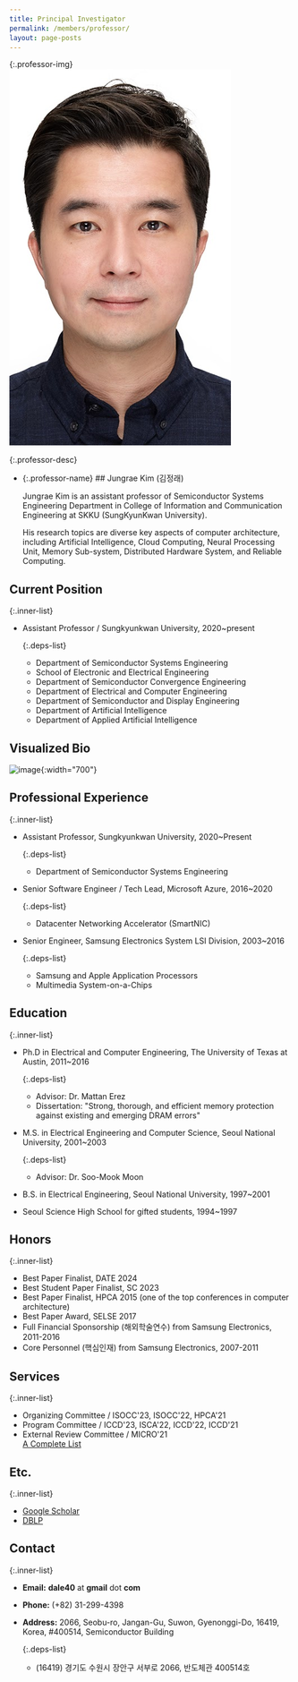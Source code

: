```yaml
---
title: Principal Investigator
permalink: /members/professor/
layout: page-posts
---
```


{:.professor-img}
![alt prof](/assets/images/prof.jpg)


{:.professor-desc}

- {:.professor-name} ## Jungrae Kim (김정래)

  Jungrae Kim is an assistant professor of Semiconductor Systems Engineering Department in College of Information and Communication Engineering at SKKU (SungKyunKwan University).

  His research topics are diverse key aspects of computer architecture, including Artificial Intelligence, Cloud Computing, Neural Processing Unit, Memory Sub-system, Distributed Hardware System, and Reliable Computing.

<!--  Prior to SKKU, he was a tech lead at Microsoft architecting Azure's next-generation datacenter networking accelerator (SmartNIC project). Before that, he was a senior engineer at Samsung Electronics, designing memory sub-system of cutting-edge application processors for Apple (up to iPhone4) and Samsung (Galaxy series). He distinguished himself to become the youngest Core-Personnel (핵심인재) and receive a Ph.D sponsorship (해외학술연수) from the company.

  Prof. Kim graduated from Seoul Science High School for gifted students in 1997. He received B.S., and M.S in Electrical Engineering and Computer Science from Seoul National University in 2001 and 2003, respectively. He earned a Ph.D in Electrical and Computer Engineering from The University of Texas at Austin in 2016. //-->

## Current Position

  {:.inner-list}

  - Assistant Professor / Sungkyunkwan University, 2020~present
 
    {:.deps-list}
    - Department of Semiconductor Systems Engineering
    - School of Electronic and Electrical Engineering
    - Department of Semiconductor Convergence Engineering
    - Department of Electrical and Computer Engineering
    - Department of Semiconductor and Display Engineering
    - Department of Artificial Intelligence
    - Department of Applied Artificial Intelligence

## Visualized Bio

  ![image](https://github.com/scalable-arch/scalable-arch.github.io/assets/10312505/135c1732-2e47-4a8b-b6a6-3367f9b1e4dc){:width="700"}


## Professional Experience

  {:.inner-list}


  - Assistant Professor, Sungkyunkwan University, 2020~Present
    
      {:.deps-list}
    - Department of Semiconductor Systems Engineering
    
  - Senior Software Engineer / Tech Lead, Microsoft Azure, 2016~2020
    
      {:.deps-list}
    - Datacenter Networking Accelerator (SmartNIC)
      
  - Senior Engineer, Samsung Electronics System LSI Division, 2003~2016
    
      {:.deps-list}
    - Samsung and Apple Application Processors
    - Multimedia System-on-a-Chips

## Education

  {:.inner-list}

  - Ph.D in Electrical and Computer Engineering, The University of Texas at Austin, 2011~2016
    
    {:.deps-list}
    - Advisor: Dr. Mattan Erez
    - Dissertation: "Strong, thorough, and efficient memory protection against existing and emerging DRAM errors"

  - M.S. in Electrical Engineering and Computer Science, Seoul National University, 2001~2003
    
    {:.deps-list}
    - Advisor: Dr. Soo-Mook Moon
  - B.S. in Electrical Engineering, Seoul National University, 1997~2001
  - Seoul Science High School for gifted students, 1994~1997



## Honors

  {:.inner-list}

  - Best Paper Finalist, DATE 2024
  - Best Student Paper Finalist, SC 2023
  - Best Paper Finalist, HPCA 2015 (one of the top conferences in computer architecture)
  - Best Paper Award, SELSE 2017
  - Full Financial Sponsorship (해외학술연수) from Samsung Electronics, 2011-2016
  - Core Personnel (핵심인재) from Samsung Electronics, 2007-2011
 
## Services

  {:.inner-list}
  - Organizing Committee / ISOCC'23, ISOCC'22, HPCA'21
  - Program Committee / ICCD'23, ISCA'22, ICCD'22, ICCD'21
  - External Review Committee / MICRO'21
  <br> <a href="/members/professor/services"> A Complete List </a>

## Etc.

  {:.inner-list}

  - [Google Scholar](https://scholar.google.com/citations?user=Jbpv5q0AAAAJ&hl=en)
  - [DBLP](https://dblp.org/pid/94/2042.html)

## Contact

  {:.inner-list}

  - <strong>Email:</strong> **dale40** at **gmail** dot **com**
  - <strong>Phone:</strong> (+82) 31-299-4398
  - <strong>Address:</strong> 2066, Seobu-ro, Jangan-Gu, Suwon, Gyenonggi-Do, 16419, Korea, #400514, Semiconductor Building

    {:.deps-list}
    - (16419) 경기도 수원시 장안구 서부로 2066, 반도체관 400514호
